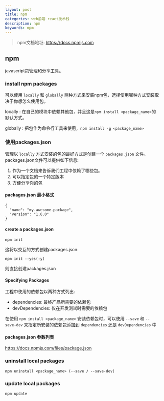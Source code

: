 ```yaml
---
layout: post
title: npm
categories: web前端 react技术栈
description: npm
keywords: npm
---
```


> npm文档地址: <https://docs.npmjs.com>  

## npm 
javascript包管理和分享工具。

### install npm packages
可以使用 `locally` 和 `globally` 两种方式来安装npm包，选择使用哪种方式安装取决于你想怎么使用包。

locally
: 在自己的模块中依赖其他包，并且这是`npm install <package_name>`的默认方式。

globally
: 把包作为命令行工具来使用，`npm install -g <package_name>`

### 使用packages.json
管理以 `locally` 方式安装的包的最好方式是创建一个 `packages.json` 文件。  
packages.json文件可以提供如下信息:
1. 作为一个文档来告诉我们工程中依赖了哪些包。
2. 可以指定包的一个特定版本
3. 方便分享你的包

#### packages.json 最小格式
~~~
{
  "name": "my-awesome-package",
  "version": "1.0.0"
}
~~~

#### create a  packages.json
~~~
npm init
~~~
这将以交互的方式创建packages.json
~~~
npm init --yes(-y)
~~~
则直接创建packages.json

#### Specifying Packages
工程中使用的依赖包以两种方式列出:
* dependencies: 最终产品所需要的依赖包
* devDependencies: 仅在开发测试时需要的依赖包

在使用 `npm install <package_name>` 安装依赖包时，可以使用 `--save` 和 `--save-dev` 来指定所安装的依赖包添加到  `dependencies`
还是 `devDependencies` 中


#### packages.json 参数列表
<https://docs.npmjs.com/files/package.json>

### uninstall local packages
~~~ 
npm uninstall <package_name> (--save / --save-dev)
~~~

### update local packages
~~~ 
npm update
~~~






